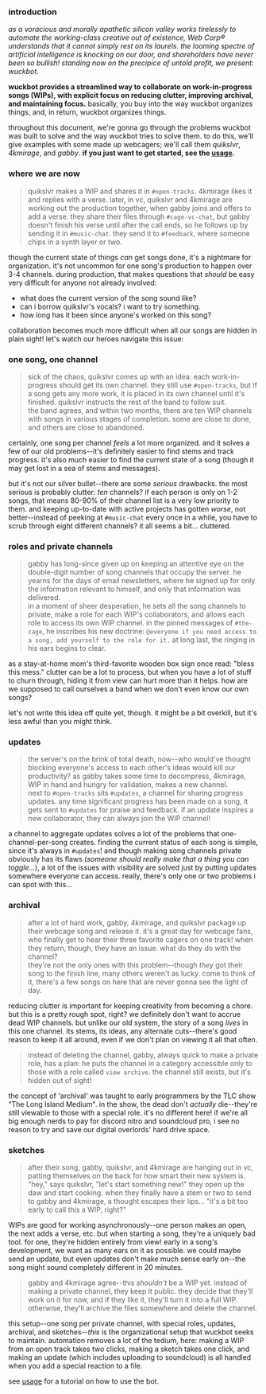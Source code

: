 ### introduction
*as a voracious and morally apathetic silicon valley works tirelessly to
automate the working-class creative out of existence, Web Corp® understands
that it cannot simply rest on its laurels. the looming spectre of artificial
intelligence is knocking on our door, and shareholders have never been so
bullish! standing now on the precipice of untold profit, we present: wuckbot.*

**wuckbot provides a streamlined way to collaborate on work-in-progress songs
(WIPs), with explicit focus on reducing clutter, improving archival, and
maintaining focus.** basically, you buy into the way wuckbot organizes things,
and, in return, wuckbot organizes things.

throughout this document, we're gonna go through the problems wuckbot was built
to solve and the way wuckbot tries to solve them. to do this, we'll give
examples with some made up webcagers; we'll call them *quikslvr*, *4kmirage*,
and *gabby*. **if you just want to get started, see the [usage](USAGE.md).**
### where we are now
> quikslvr makes a WIP and shares it in `#open-tracks`. 4kmirage likes it and
> replies with a verse. later, in vc, quikslvr and 4kmirage are working out
> the production together, when gabby joins and offers to add a verse. they
> share their files through `#cage-vc-chat`, but gabby doesn't finish his verse
> until after the call ends, so he follows up by sending it in `#music-chat`.
> they send it to `#feedback`, where someone chips in a synth layer or two.

though the current state of things *can* get songs done, it's a nightmare for
organization. it's not uncommon for one song's production to happen over 3-4
channels. during production, that makes questions that *should* be easy very
difficult for anyone not already involved:
- what does the current version of the song sound like?
- can i borrow quikslvr's vocals? i want to try something.
- how long has it been since anyone's worked on this song?

collaboration becomes much more difficult when all our songs are hidden in
plain sight! let's watch our heroes navigate this issue:
### one song, one channel
> sick of the chaos, quikslvr comes up with an idea: each work-in-progress
> should get its own channel. they still use `#open-tracks`, but if a song gets
> any more work, it is placed in its own channel until it's finished. quikslvr
> instructs the rest of the band to follow suit.  
> the band agrees, and within two months, there are ten WIP channels with songs
> in various stages of completion. some are close to done, and others are close
> to abandoned.

certainly, one song per channel *feels* a lot more organized. and it solves a
few of our old problems--it's definitely easier to find stems and track
progress. it's also much easier to find the current state of a song (though it
may get lost in a sea of stems and messages).

but it's not our silver bullet--there are some *serious* drawbacks. the most
serious is probably clutter: *ten* channels? if each person is only on 1-2
songs, that means 80-90% of their channel list is a very low priority to them.
and keeping up-to-date with active projects has gotten *worse*, not
better--instead of peeking at `#music-chat` every once in a while, you have to
scrub through eight different channels? it all seems a bit... cluttered.

### roles and private channels
> gabby has long-since given up on keeping an attentive eye on the double-digit
> number of song channels that occupy the server. he yearns for the days of
> email newsletters, where he signed up for only the information relevant to
> himself, and only that information was delivered.  
> in a moment of sheer desperation, he sets all the song channels to private,
> make a role for each WIP's collaborators, and allows each role to access its own WIP channel.
> in the pinned messages of `#the-cage`, he inscribes his new doctrine:
> `@everyone if you need access to a song, add yourself to the role for it.`
> at long last, the ringing in his ears begins to clear.

as a stay-at-home mom's third-favorite wooden box sign once read: "bless this
mess." clutter can be a lot to process, but when you have a lot of stuff to
churn through, hiding it from view can hurt more than it helps. how are we
supposed to call ourselves a band when we don't even know our own songs?

let's not write this idea off quite yet, though. it might be a bit overkill,
but it's less awful than you might think.
### updates
> the server's on the brink of total death, now--who would've thought blocking
> everyone's access to each other's ideas would kill our productivity? as
> gabby takes some time to decompress, 4kmirage, WIP in hand and hungry for
> validation, makes a new channel.  
> next to `#open-tracks` sits `#updates`, a channel for sharing progress
> updates. any time significant progress has been made on a song, it gets sent
> to `#updates` for praise and feedback. if an update inspires a new
> collaborator, they can always join the WIP channel!

a channel to aggregate updates solves a lot of the problems that
one-channel-per-song creates. finding the current status of each song is
simple, since it's always in `#updates`! and though making song channels
private obviously has its flaws (*someone should really make that a thing you
can toggle...*), a lot of the issues with visibility are solved just by putting
updates somewhere everyone can access. really, there's only one or two problems
i can spot with this...
### archival
> after a lot of hard work, gabby, 4kmirage, and quikslvr package up their
> webcage song and release it. it's a great day for webcage fans, who finally
> get to hear their three favorite cagers on one track! when they return,
> though, they have an issue. what do they do with the channel?  
> they're not the only ones with this problem--though *they* got their song to
> the finish line, many others weren't as lucky. come to think of it, there's a
> few songs on here that are never gonna see the light of day.

reducing clutter is important for keeping creativity from becoming a chore. but
this is a pretty rough spot, right? we definitely don't want to accrue dead WIP
channels. but unlike our old system, the story of a song *lives* in this one
channel. its stems, its ideas, any alternate cuts--there's good reason to keep
it all around, even if we don't plan on viewing it all that often.

> instead of deleting the channel, gabby, always quick to make a private role,
> has a plan: he puts the channel in a category accessible only to those with
> a role called `view archive`. the channel still exists, but it's hidden out
> of sight!

the concept of 'archival' was taught to early programmers by the TLC show
"The Long Island Medium". in the show, the dead don't *actually* die--they're
still viewable to those with a special role. it's no different here! if we're
all big enough nerds to pay for discord nitro and soundcloud pro, i see no
reason to try and save our digital overlords' hard drive space.
### sketches
> after their song, gabby, quikslvr, and 4kmirage are hanging out in vc,
> patting themselves on the back for how smart their new system is. "hey," says
> quikslvr, "let's start something new!" they open up the daw and start
> cooking. when they finally have a stem or two to send to gabby and 4kmirage,
> a thought escapes their lips... "it's a bit too early to call this a WIP,
> right?"

WIPs are good for working asynchronously--one person makes an open, the next
adds a verse, etc. but when starting a song, they're a uniquely bad tool. for
one, they're hidden entirely from view! early in a song's development, we want
as many ears on it as possible. we could maybe send an update, but even updates
don't make much sense early on--the song might sound completely different in 20
minutes.

> gabby and 4kmirage agree--this *shouldn't* be a WIP yet. instead of making a
> private channel, they keep it public. they decide that they'll work on it for
> now, and if they like it, they'll turn it into a full WIP. otherwise, they'll
> archive the files somewhere and delete the channel.

this setup--one song per private channel, with special roles, updates,
archival, and sketches--*this* is the organizational setup that wuckbot seeks
to maintain. automation removes a lot of the tedium, here: making a WIP from
an open track takes two clicks, making a sketch takes one click, and making an
update (which includes uploading to soundcloud) is all handled when you add a
special reaction to a file.

see [usage](USAGE.md) for a tutorial on how to use the bot.
